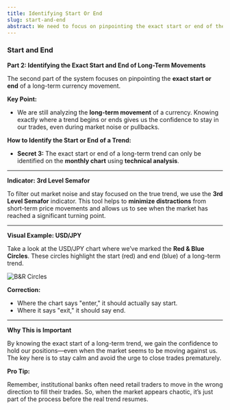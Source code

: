 ```yaml
---
title: Identifying Start Or End
slug: start-and-end
abstract: We need to focus on pinpointing the exact start or end of the trend.
---
```

### Start and End
**Part 2: Identifying the Exact Start and End of Long-Term Movements**

The second part of the system focuses on pinpointing the **exact start or end** of a long-term currency movement.

**Key Point:**

- We are still analyzing the **long-term movement** of a currency. Knowing exactly where a trend begins or ends gives us the confidence to stay in our trades, even during market noise or pullbacks.

**How to Identify the Start or End of a Trend:**

- **Secret 3:** The exact start or end of a long-term trend can only be identified on the **monthly chart** using **technical analysis**.

---

**Indicator: 3rd Level Semafor**

To filter out market noise and stay focused on the true trend, we use the **3rd Level Semafor** indicator. This tool helps to **minimize distractions** from short-term price movements and allows us to see when the market has reached a significant turning point.

---

**Visual Example: USD/JPY**

Take a look at the USD/JPY chart where we’ve marked the **Red & Blue Circles**. These circles highlight the start (red) and end (blue) of a long-term trend.

![B&R Circles](https://raw.githubusercontent.com/garenthoms/fx/refs/heads/master/image/jpyee.png)


**Correction:**

- Where the chart says "enter," it should actually say start.
- Where it says "exit," it should say end.

---

**Why This is Important**

By knowing the exact start of a long-term trend, we gain the confidence to hold our positions—even when the market seems to be moving against us. The key here is to stay calm and avoid the urge to close trades prematurely.

**Pro Tip:**

Remember, institutional banks often need retail traders to move in the wrong direction to fill their trades. So, when the market appears chaotic, it’s just part of the process before the real trend resumes.

